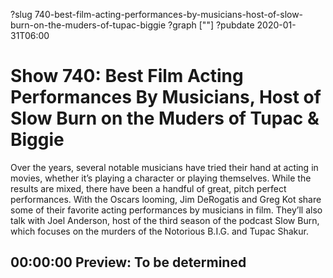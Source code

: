 ?slug 740-best-film-acting-performances-by-musicians-host-of-slow-burn-on-the-muders-of-tupac-biggie
?graph [""]
?pubdate 2020-01-31T06:00

# Show 740: Best Film Acting Performances By Musicians, Host of Slow Burn on the Muders of Tupac & Biggie

Over the years, several notable musicians have tried their hand at acting in movies, whether it’s playing a character or playing themselves. While the results are mixed, there have been a handful of great, pitch perfect performances. With the Oscars looming, Jim DeRogatis and Greg Kot share some of their favorite acting performances by musicians in film. They’ll also talk with Joel Anderson, host of the third season of the podcast Slow Burn, which focuses on the murders of the Notorious B.I.G. and Tupac Shakur.

## 00:00:00 Preview: To be determined